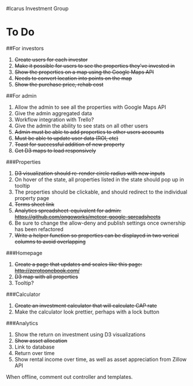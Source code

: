 #Icarus Investment Group

To Do
============

##For investors

1. ~~Create users for each investor~~
2. ~~Make it possible for users to see the properties they've invested in~~
3. ~~Show the properties on a map using the Google Maps API~~
  1. ~~Needs to convert location into points on the map~~
4. ~~Show the purchase price, rehab cost~~


##For admin

1. Allow the admin to see all the properties with Google Maps API
2. Give the admin aggregated data
3. Workflow integration with Trello?
4. Give the admin the ability to see stats on all other users
5. ~~Admin must be able to add properties to other users accounts~~
6. ~~Must be able to update user data (ROI, etc)~~
7. ~~Toast for successful addition of new property~~
8. ~~Get D3 maps to load responsively~~

###Properties

1. ~~D3 visualization should re-render circle radius with new inputs~~
  1. On hover of the state, all properties listed in the state should pop up in tooltip
  2. The properties should be clickable, and should redirect to the individual property page
2. ~~Terms sheet link~~
3. ~~Analytics spreadsheet-equivalent for admin: https://github.com/ongoworks/meteor-google-spreadsheets~~
4. Be sure to change the allow-deny and publish settings once ownership has been refactored
5. ~~Write a helper function so properties can be displayed in two verical columns to avoid overlapping~~

###Homepage

1. ~~Create a page that updates and scales like this page: http://zerotoonebook.com/~~
2. ~~D3 map with all properties~~
  1. Tooltip?


###Calculator

1. ~~Create an investment calculator that will calculate CAP rate~~
2. Make the calculator look prettier, perhaps with a lock button

###Analytics

1. Show the return on investment using D3 visualizations
2. ~~Show asset allocation~~
  1. Link to database
3. Return over time
4. Show rental income over time, as well as asset appreciation from Zillow API


When offline, comment out controller and templates.

